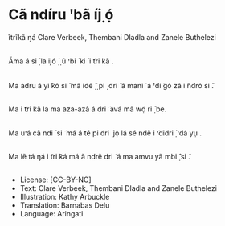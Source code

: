 # Cã ndíru ꞌbã íj̣ ọ́
ĩtrĩkã ŋá
Clare Verbeek, Thembani
Dladla and Zanele
Buthelezi

##
Áma á si ̣́ la ijó
̣́ ̣ ũ ꞌbi ́ ki ́
i ̃tri ̃kã .


##
Ma adru ã yi ̃kõ si ̃ mâ
idé
̣̃ ̣ pi ̣ dri ̃ ã mani ́ á ꞌdi ́gó
zã i ̃ndró si ̃.


##
Ma i ̃tri ̃kã la ma aza-azâ
á dri ̃ avá mâ wọ̃ ri ̣̂ be.


##
Ma uꞌá cã ndi ́ si ̃ má
á té pi dri ̃ jọ lá sé ndẽ
i ̃ꞌdidri ̣́ ꞌdá yụ .


##
Ma lẽ tá ŋá i ̃tri ̃ká má
ã ndrẽ dri ̃ á ma amvu
yã mbi ̣̂ si ̃.


##
* License: [CC-BY-NC]
* Text: Clare Verbeek, Thembani Dladla and Zanele
Buthelezi
* Illustration: Kathy Arbuckle
* Translation: Barnabas Delu
* Language: Aringati

